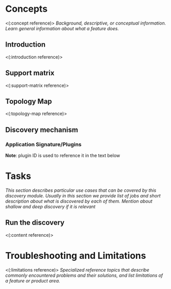 # Concepts

<(:concept reference)>
_Background, descriptive, or conceptual information. Learn general information about what a feature does._

## Introduction

<(:introduction reference)>

## Support matrix

<(:support-matrix reference)>

## Topology Map

<(:topology-map reference)>

## Discovery mechanism

### Application Signature/Plugins

**Note**: plugin ID is used to reference it in the text below

# Tasks

_This section describes particular use cases that can be covered by this discovery module. Usually in this section we provide list of jobs and short description about what is discovered by each of them. Mention about shallow and deep discovery if it is relevant_

## Run the discovery

<(:content reference)>

# Troubleshooting and Limitations
<(:limitations reference)>
_Specialized reference topics that describe commonly encountered problems and their solutions, and list limitations of a feature or product area._

